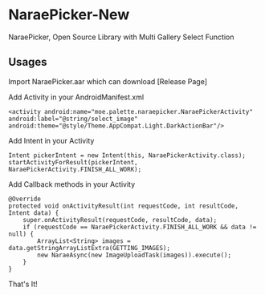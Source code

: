 # NaraePicker-New
NaraePicker, Open Source Library with Multi Gallery Select Function

## Usages
Import NaraePicker.aar which can download [Release Page]

Add Activity in your AndroidManifest.xml

    <activity android:name="moe.palette.naraepicker.NaraePickerActivity"
    android:label="@string/select_image"
    android:theme="@style/Theme.AppCompat.Light.DarkActionBar"/>

Add Intent in your Activity

    Intent pickerIntent = new Intent(this, NaraePickerActivity.class);
    startActivityForResult(pickerIntent, NaraePickerActivity.FINISH_ALL_WORK);

Add Callback methods in your Activity

    @Override
    protected void onActivityResult(int requestCode, int resultCode, Intent data) {
        super.onActivityResult(requestCode, resultCode, data);
        if (requestCode == NaraePickerActivity.FINISH_ALL_WORK && data != null) {
            ArrayList<String> images = data.getStringArrayListExtra(GETTING_IMAGES);
            new NaraeAsync(new ImageUploadTask(images)).execute();
        }
    }
    
That's It! 
